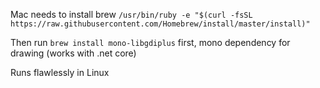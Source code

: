Mac needs to install brew `/usr/bin/ruby -e "$(curl -fsSL https://raw.githubusercontent.com/Homebrew/install/master/install)"`

Then run `brew install mono-libgdiplus` first, mono dependency for drawing (works with .net core)

Runs flawlessly in Linux
